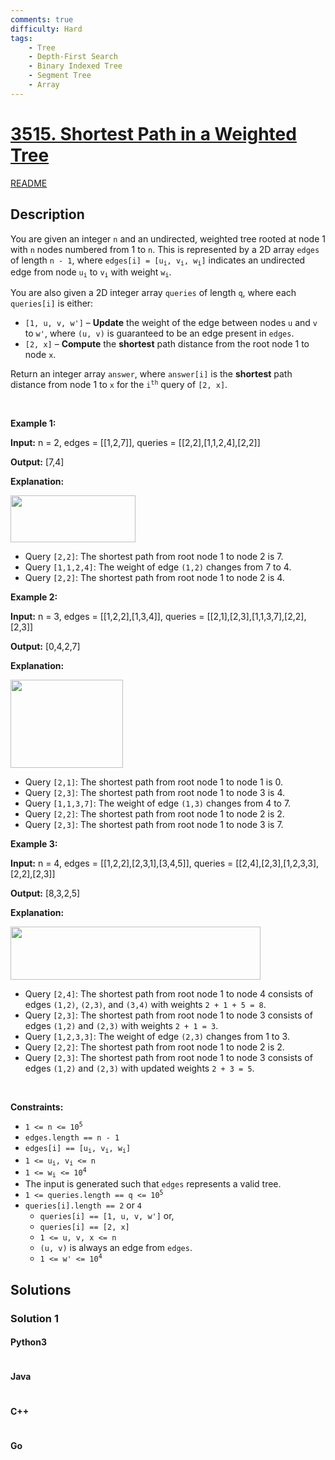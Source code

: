 ```yaml
---
comments: true
difficulty: Hard
tags:
    - Tree
    - Depth-First Search
    - Binary Indexed Tree
    - Segment Tree
    - Array
---
```


<!-- problem:start -->

# [3515. Shortest Path in a Weighted Tree](https://leetcode.com/problems/shortest-path-in-a-weighted-tree)

[README](/solution/3500-3599/3515.Shortest%20Path%20in%20a%20Weighted%20Tree/README.md)

## Description

<!-- description:start -->

<p>You are given an integer <code>n</code> and an undirected, weighted tree rooted at node 1 with <code>n</code> nodes numbered from 1 to <code>n</code>. This is represented by a 2D array <code>edges</code> of length <code>n - 1</code>, where <code>edges[i] = [u<sub>i</sub>, v<sub>i</sub>, w<sub>i</sub>]</code> indicates an undirected edge from node <code>u<sub>i</sub></code> to <code>v<sub>i</sub></code> with weight <code>w<sub>i</sub></code>.</p>

<p>You are also given a 2D integer array <code>queries</code> of length <code>q</code>, where each <code>queries[i]</code> is either:</p>

<ul>
	<li><code>[1, u, v, w&#39;]</code> &ndash; <strong>Update</strong> the weight of the edge between nodes <code>u</code> and <code>v</code> to <code>w&#39;</code>, where <code>(u, v)</code> is guaranteed to be an edge present in <code>edges</code>.</li>
	<li><code>[2, x]</code> &ndash; <strong>Compute</strong> the <strong>shortest</strong> path distance from the root node 1 to node <code>x</code>.</li>
</ul>

<p>Return an integer array <code>answer</code>, where <code>answer[i]</code> is the <strong>shortest</strong> path distance from node 1 to <code>x</code> for the <code>i<sup>th</sup></code> query of <code>[2, x]</code>.</p>

<p>&nbsp;</p>
<p><strong class="example">Example 1:</strong></p>

<div class="example-block">
<p><strong>Input:</strong> <span class="example-io">n = 2, edges = [[1,2,7]], queries = [[2,2],[1,1,2,4],[2,2]]</span></p>

<p><strong>Output:</strong> <span class="example-io">[7,4]</span></p>

<p><strong>Explanation:</strong></p>

<p><img src="https://fastly.jsdelivr.net/gh/doocs/leetcode@main/solution/3500-3599/3515.Shortest%20Path%20in%20a%20Weighted%20Tree/images/screenshot-2025-03-13-at-133524.png" style="width: 200px; height: 75px;" /></p>

<ul>
	<li>Query <code>[2,2]</code>: The shortest path from root node 1 to node 2 is 7.</li>
	<li>Query <code>[1,1,2,4]</code>: The weight of edge <code>(1,2)</code> changes from 7 to 4.</li>
	<li>Query <code>[2,2]</code>: The shortest path from root node 1 to node 2 is 4.</li>
</ul>
</div>

<p><strong class="example">Example 2:</strong></p>

<div class="example-block">
<p><strong>Input:</strong> <span class="example-io">n = 3, edges = [[1,2,2],[1,3,4]], queries = [[2,1],[2,3],[1,1,3,7],[2,2],[2,3]]</span></p>

<p><strong>Output:</strong> <span class="example-io">[0,4,2,7]</span></p>

<p><strong>Explanation:</strong></p>

<p><img src="https://fastly.jsdelivr.net/gh/doocs/leetcode@main/solution/3500-3599/3515.Shortest%20Path%20in%20a%20Weighted%20Tree/images/screenshot-2025-03-13-at-132247.png" style="width: 180px; height: 141px;" /></p>

<ul>
	<li>Query <code>[2,1]</code>: The shortest path from root node 1 to node 1 is 0.</li>
	<li>Query <code>[2,3]</code>: The shortest path from root node 1 to node 3 is 4.</li>
	<li>Query <code>[1,1,3,7]</code>: The weight of edge <code>(1,3)</code> changes from 4 to 7.</li>
	<li>Query <code>[2,2]</code>: The shortest path from root node 1 to node 2 is 2.</li>
	<li>Query <code>[2,3]</code>: The shortest path from root node 1 to node 3 is 7.</li>
</ul>
</div>

<p><strong class="example">Example 3:</strong></p>

<div class="example-block">
<p><strong>Input:</strong> <span class="example-io">n = 4, edges = [[1,2,2],[2,3,1],[3,4,5]], queries = [[2,4],[2,3],[1,2,3,3],[2,2],[2,3]]</span></p>

<p><strong>Output:</strong> [8,3,2,5]</p>

<p><strong>Explanation:</strong></p>

<p><img src="https://fastly.jsdelivr.net/gh/doocs/leetcode@main/solution/3500-3599/3515.Shortest%20Path%20in%20a%20Weighted%20Tree/images/screenshot-2025-03-13-at-133306.png" style="width: 400px; height: 85px;" /></p>

<ul>
	<li>Query <code>[2,4]</code>: The shortest path from root node 1 to node 4 consists of edges <code>(1,2)</code>, <code>(2,3)</code>, and <code>(3,4)</code> with weights <code>2 + 1 + 5 = 8</code>.</li>
	<li>Query <code>[2,3]</code>: The shortest path from root node 1 to node 3 consists of edges <code>(1,2)</code> and <code>(2,3)</code> with weights <code>2 + 1 = 3</code>.</li>
	<li>Query <code>[1,2,3,3]</code>: The weight of edge <code>(2,3)</code> changes from 1 to 3.</li>
	<li>Query <code>[2,2]</code>: The shortest path from root node 1 to node 2 is 2.</li>
	<li>Query <code>[2,3]</code>: The shortest path from root node 1 to node 3 consists of edges <code>(1,2)</code> and <code>(2,3)</code> with updated weights <code>2 + 3 = 5</code>.</li>
</ul>
</div>

<p>&nbsp;</p>
<p><strong>Constraints:</strong></p>

<ul>
	<li><code>1 &lt;= n &lt;= 10<sup>5</sup></code></li>
	<li><code>edges.length == n - 1</code></li>
	<li><code>edges[i] == [u<sub>i</sub>, v<sub>i</sub>, w<sub>i</sub>]</code></li>
	<li><code>1 &lt;= u<sub>i</sub>, v<sub>i</sub> &lt;= n</code></li>
	<li><code>1 &lt;= w<sub>i</sub> &lt;= 10<sup>4</sup></code></li>
	<li>The input is generated such that <code>edges</code> represents a valid tree.</li>
	<li><code>1 &lt;= queries.length == q &lt;= 10<sup>5</sup></code></li>
	<li><code>queries[i].length == 2</code> or <code>4</code>
	<ul>
		<li><code>queries[i] == [1, u, v, w&#39;]</code> or,</li>
		<li><code>queries[i] == [2, x]</code></li>
		<li><code>1 &lt;= u, v, x &lt;= n</code></li>
		<li><code data-end="37" data-start="29">(u, v)</code> is always an edge from <code data-end="74" data-start="67">edges</code>.</li>
		<li><code>1 &lt;= w&#39; &lt;= 10<sup>4</sup></code></li>
	</ul>
	</li>
</ul>

<!-- description:end -->

## Solutions

<!-- solution:start -->

### Solution 1

<!-- tabs:start -->

#### Python3

```python

```

#### Java

```java

```

#### C++

```cpp

```

#### Go

```go

```

<!-- tabs:end -->

<!-- solution:end -->

<!-- problem:end -->
